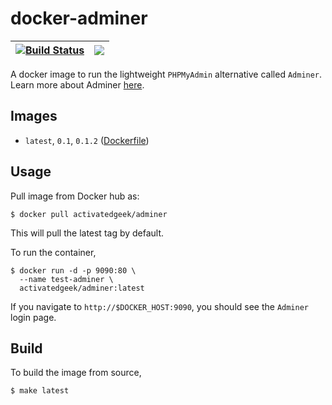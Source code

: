 # docker-adminer

| [![Build Status](https://travis-ci.org/activatedgeek/docker-adminer.svg?branch=master)](https://travis-ci.org/activatedgeek/docker-adminer) | [![](https://imagelayers.io/badge/activatedgeek/adminer:latest.svg)](https://imagelayers.io/?images=activatedgeek/adminer:latest 'Get your own badge on imagelayers.io') |
|:-:|:-:|

A docker image to run the lightweight `PHPMyAdmin` alternative called `Adminer`.
Learn more about Adminer [here](https://www.adminer.org).

## Images

* `latest`, `0.1`, `0.1.2` ([Dockerfile](./))

## Usage

Pull image from Docker hub as:
```
$ docker pull activatedgeek/adminer
```

This will pull the latest tag by default.

To run the container,
```
$ docker run -d -p 9090:80 \
  --name test-adminer \
  activatedgeek/adminer:latest
```

If you navigate to `http://$DOCKER_HOST:9090`, you should see the `Adminer` login page.

## Build

To build the image from source,
```
$ make latest
```
